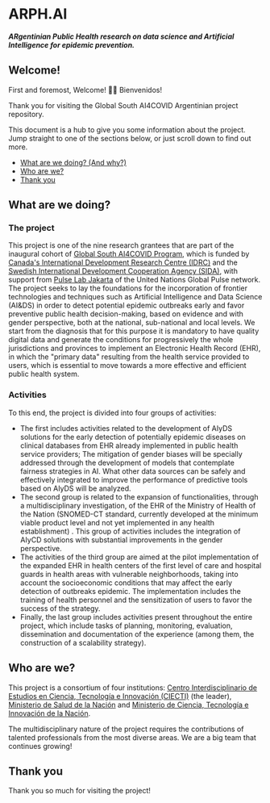 # ARPH.AI 

***ARgentinian Public Health research on data science and Artificial Intelligence for epidemic prevention.***

## Welcome!

First and foremost, Welcome! :confetti_ball::balloon: Bienvenidos!

Thank you for visiting the Global South AI4COVID Argentinian project repository.

This document is a hub to give you some information about the project. Jump straight to one of the sections below, or just scroll down to find out more.

* [What are we doing? (And why?)](#what-are-we-doing)
* [Who are we?](#who-are-we)
* [Thank you](#thank-you)

## What are we doing?

### The project

This project is one of the nine research grantees that are part of the inaugural cohort of [Global South AI4COVID Program][link_Global_South_AI4COVID], which is funded by [Canada's International Development Research Centre (IDRC)][link_IDRC] and the [Swedish International Development Cooperation Agency (SIDA)][link_SIDA], with support from [Pulse Lab Jakarta][link_PulseLabJakarta] of the United Nations Global Pulse network.
The project seeks to lay the foundations for the incorporation of frontier technologies and techniques such as Artificial Intelligence and Data Science (AI&DS) in order to detect potential epidemic outbreaks early and favor preventive public health decision-making, based on evidence and with gender perspective, both at the national, sub-national and local levels. We start from the diagnosis that for this purpose it is mandatory to have quality digital data and generate the conditions for progressively the whole jurisdictions and provinces to implement an Electronic Health Record (EHR), in which the "primary data" resulting from the health service provided to users, which is essential to move towards a more effective and efficient public health system.

### Activities

To this end, the project is divided into four groups of activities:
* The first includes activities related to the development of AIyDS solutions for the early detection of potentially epidemic diseases on clinical databases from EHR already implemented in public health service providers; The mitigation of gender biases will be specially addressed through the development of models that contemplate fairness strategies in AI. What other data sources can be safely and effectively integrated to improve the performance of predictive tools based on AIyDS will be analyzed.
* The second group is related to the expansion of functionalities, through a multidisciplinary investigation, of the EHR of the Ministry of Health of the Nation (SNOMED-CT standard, currently developed at the minimum viable product level and not yet implemented in any health establishment) . This group of activities includes the integration of AIyCD solutions with substantial improvements in the gender perspective.
* The activities of the third group are aimed at the pilot implementation of the expanded EHR in health centers of the first level of care and hospital guards in health areas with vulnerable neighborhoods, taking into account the socioeconomic conditions that may affect the early detection of outbreaks epidemic. The implementation includes the training of health personnel and the sensitization of users to favor the success of the strategy. 
* Finally, the last group includes activities present throughout the entire project, which include tasks of planning, monitoring, evaluation, dissemination and documentation of the experience (among them, the construction of a scalability strategy).


## Who are we?

This project is a consortium of four institutions: [Centro Interdisciplinario de Estudios en Ciencia, Tecnología e Innovación (CIECTI)][link_CIECTI] (the leader), [Ministerio de Salud de la Nación][link_Ministerio_Salud] and [Ministerio de Ciencia, Tecnología e Innovación de la Nación][link_MinCyT].

The multidisciplinary nature of the project requires the contributions of talented professionals from the most diverse areas. We are a big team that continues growing!


## Thank you

Thank you so much for visiting the project!

[link_Global_South_AI4COVID]: http://www.covidsouth.ai/
[link_IDRC]: https://www.idrc.ca/
[link_SIDA]: https://www.sida.se/en
[link_PulseLabJakarta]: https://pulselabjakarta.org/
[link_CIECTI]: http://www.ciecti.org.ar/
[link_Fundacion_Sadosky]: http://www.fundacionsadosky.org.ar/
[link_Ministerio_Salud]: https://www.argentina.gob.ar/salud
[link_MinCyT]: https://www.argentina.gob.ar/ciencia
